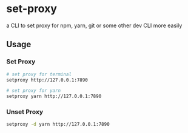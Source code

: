 # set-proxy

a CLI to set proxy for npm, yarn, git or some other dev CLI more easily

## Usage

### Set Proxy

```bash
# set proxy for terminal
setproxy http://127.0.0.1:7890
```

```bash
# set proxy for yarn
setproxy yarn http://127.0.0.1:7890
```

### Unset Proxy

```bash
setproxy -d yarn http://127.0.0.1:7890
```
